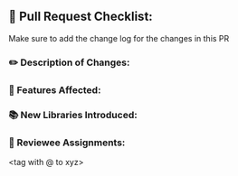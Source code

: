 ## 📝 Pull Request Checklist:
Make sure to add the change log for the changes in this PR

### ✏️ Description of Changes:
<Summarize changes in this pull request>

### 🚀 Features Affected:
<List changes and potential conflicts in this pull request>
  
### 📚 New Libraries Introduced:
<List any new libraries or dependencies>

### 👀 Reviewee Assignments:
<tag with @ to xyz>

